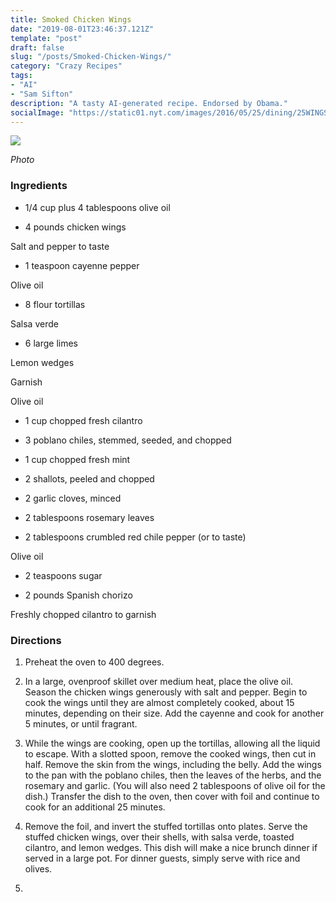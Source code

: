 ```yaml
---
title: Smoked Chicken Wings
date: "2019-08-01T23:46:37.121Z"
template: "post"
draft: false
slug: "/posts/Smoked-Chicken-Wings/"
category: "Crazy Recipes"
tags:
- "AI"
- "Sam Sifton"
description: "A tasty AI-generated recipe. Endorsed by Obama."
socialImage: "https://static01.nyt.com/images/2016/05/25/dining/25WINGS/25WINGS-videoSixteenByNineJumbo1600-v2.jpg"
---
```


![](https://static01.nyt.com/images/2016/05/25/dining/25WINGS/25WINGS-videoSixteenByNineJumbo1600-v2.jpg)

*Photo*
### Ingredients

* 1/4 cup plus 4 tablespoons olive oil

* 4 pounds chicken wings

Salt and pepper to taste

* 1 teaspoon cayenne pepper

Olive oil

* 8 flour tortillas

Salsa verde

* 6 large limes

Lemon wedges

Garnish

Olive oil

* 1 cup chopped fresh cilantro

* 3 poblano chiles, stemmed, seeded, and chopped

* 1 cup chopped fresh mint

* 2 shallots, peeled and chopped

* 2 garlic cloves, minced

* 2 tablespoons rosemary leaves

* 2 tablespoons crumbled red chile pepper (or to taste)

Olive oil

* 2 teaspoons sugar

* 2 pounds Spanish chorizo

Freshly chopped cilantro to garnish
### Directions

1. Preheat the oven to 400 degrees.

1. In a large, ovenproof skillet over medium heat, place the olive oil. Season the chicken wings generously with salt and pepper. Begin to cook the wings until they are almost completely cooked, about 15 minutes, depending on their size. Add the cayenne and cook for another 5 minutes, or until fragrant.

1. While the wings are cooking, open up the tortillas, allowing all the liquid to escape. With a slotted spoon, remove the cooked wings, then cut in half. Remove the skin from the wings, including the belly. Add the wings to the pan with the poblano chiles, then the leaves of the herbs, and the rosemary and garlic. (You will also need 2 tablespoons of olive oil for the dish.) Transfer the dish to the oven, then cover with foil and continue to cook for an additional 25 minutes.

1. Remove the foil, and invert the stuffed tortillas onto plates. Serve the stuffed chicken wings, over their shells, with salsa verde, toasted cilantro, and lemon wedges. This dish will make a nice brunch dinner if served in a large pot. For dinner guests, simply serve with rice and olives.

1. 